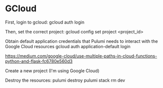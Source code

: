 # GCloud

First, login to gcloud:
gcloud auth login

Then, set the correct project:
gcloud config set project <project_id>

Obtain default application credentials that Pulumi needs to interact with the Google Cloud resources
gcloud auth application-default login

https://medium.com/google-cloud/use-multiple-paths-in-cloud-functions-python-and-flask-fc6780e560d3

Create a new project (I'm using Google Cloud)

Destroy the resources:
pulumi destroy
pulumi stack rm dev
